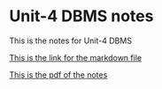 # Unit-4 DBMS notes

This is the notes for Unit-4 DBMS

[This is the link for the markdown file](./notes.md)

[This is the pdf of the notes](./notes.pdf)
